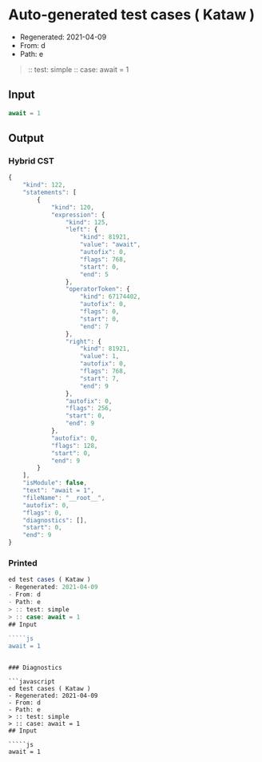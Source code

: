 # Auto-generated test cases ( Kataw )
- Regenerated: 2021-04-09
- From: d
- Path: e
> :: test: simple
> :: case: await = 1
## Input

`````js
await = 1
`````

## Output

### Hybrid CST

```javascript
{
    "kind": 122,
    "statements": [
        {
            "kind": 120,
            "expression": {
                "kind": 125,
                "left": {
                    "kind": 81921,
                    "value": "await",
                    "autofix": 0,
                    "flags": 768,
                    "start": 0,
                    "end": 5
                },
                "operatorToken": {
                    "kind": 67174402,
                    "autofix": 0,
                    "flags": 0,
                    "start": 0,
                    "end": 7
                },
                "right": {
                    "kind": 81921,
                    "value": 1,
                    "autofix": 0,
                    "flags": 768,
                    "start": 7,
                    "end": 9
                },
                "autofix": 0,
                "flags": 256,
                "start": 0,
                "end": 9
            },
            "autofix": 0,
            "flags": 128,
            "start": 0,
            "end": 9
        }
    ],
    "isModule": false,
    "text": "await = 1",
    "fileName": "__root__",
    "autofix": 0,
    "flags": 0,
    "diagnostics": [],
    "start": 0,
    "end": 9
}
```

### Printed

```javascript
ed test cases ( Kataw )
- Regenerated: 2021-04-09
- From: d
- Path: e
> :: test: simple
> :: case: await = 1
## Input

`````js
await = 1
`````
```

### Diagnostics

```javascript
ed test cases ( Kataw )
- Regenerated: 2021-04-09
- From: d
- Path: e
> :: test: simple
> :: case: await = 1
## Input

`````js
await = 1
`````
```

